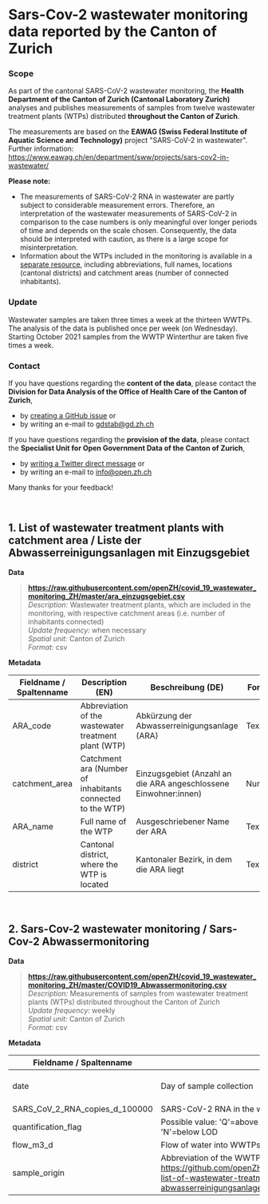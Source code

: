 # Sars-Cov-2 wastewater monitoring data reported by the Canton of Zurich

### Scope
As part of the cantonal SARS-CoV-2 wastewater monitoring, the __Health Department of the Canton of Zurich (Cantonal Laboratory Zurich)__ analyses and publishes measurements of samples from twelve wastewater treatment plants (WTPs) distributed __throughout the Canton of Zurich__.

The measurements are based on the __EAWAG (Swiss Federal Institute of Aquatic Science and Technology)__ project "SARS-CoV-2 in wastewater". Further information: https://www.eawag.ch/en/department/sww/projects/sars-cov2-in-wastewater/

__Please note:__ <br>
- The measurements of SARS-CoV-2 RNA in wastewater are partly subject to considerable measurement errors. Therefore, an interpretation of the wastewater measurements of SARS-CoV-2 in comparison to the case numbers is only meaningful over longer periods of time and depends on the scale chosen. Consequently, the data should be interpreted with caution, as there is a large scope for misinterpretation.
- Information about the WTPs included in the monitoring is available in a [separate resource](https://github.com/openZH/covid_19_wastewater_monitoring_ZH/blob/master/README.md#1-list-of-wastewater-treatment-plants-with-catchment-area--liste-der-abwasserreinigungsanlagen-mit-einzugsgebiet), including abbreviations, full names, locations (cantonal districts) and catchment areas (number of connected inhabitants).

### Update
Wastewater samples are taken three times a week at the thirteen WWTPs. The analysis of the data is published once per week (on Wednesday).
Starting October 2021 samples from the WWTP Winterthur are taken five times a week. 

### Contact
If you have questions regarding the __content of the data__, please contact the __Division for Data Analysis of the Office of Health Care of the Canton of Zurich__, <br>
- by [creating a GitHub issue](https://github.com/openZH/covid_19_wastewater_monitoring_ZH/issues) or <br>
- by writing an e-mail to [gdstab@gd.zh.ch](mailto:gdstab@gd.zh.ch) <br>

If you have questions regarding the __provision of the data__, please contact the __Specialist Unit for Open Government Data of the Canton of Zurich__, <br>
- by [writing a Twitter direct message](https://twitter.com/OpenDataZH) or <br>
- by writing an e-mail to [info@open.zh.ch](mailto:info@open.zh.ch) <br>

Many thanks for your feedback!

<br>

## 1. List of wastewater treatment plants with catchment area / Liste der Abwasserreinigungsanlagen mit Einzugsgebiet 

**Data** <br>

>**https://raw.githubusercontent.com/openZH/covid_19_wastewater_monitoring_ZH/master/ara_einzugsgebiet.csv** <br>
>*Description:* Wastewater treatment plants, which are included in the monitoring, with respective catchment areas (i.e. number of inhabitants connected) <br>
>*Update frequency:* when necessary <br>
>*Spatial unit:* Canton of Zurich <br>
>*Format:* csv <br>

**Metadata**

| Fieldname / Spaltenname | Description (EN)             | Beschreibung (DE)             | Format     |
|-------------------------|------------------------------|-------------------------------|------------|
| ARA_code                | Abbreviation of the wastewater treatment plant (WTP)        | Abkürzung der Abwasserreinigungsanlage (ARA)                      | Text   |
| catchment_area          | Catchment ara (Number of inhabitants connected to the WTP)  | Einzugsgebiet (Anzahl an die ARA angeschlossene Einwohner:innen) | Number |
| ARA_name                | Full name of the WTP                                        | Ausgeschriebener Name der ARA                                   | Text   |
| district                | Cantonal district, where the WTP is located                 | Kantonaler Bezirk, in dem die ARA liegt                         | Text   |

<br>

## 2. Sars-Cov-2 wastewater monitoring / Sars-Cov-2 Abwassermonitoring 

**Data** <br>

>**https://raw.githubusercontent.com/openZH/covid_19_wastewater_monitoring_ZH/master/COVID19_Abwassermonitoring.csv** <br>
>*Description:* Measurements of samples from wastewater treatment plants (WTPs) distributed throughout the Canton of Zurich <br>
>*Update frequency:* weekly <br>
>*Spatial unit:* Canton of Zurich <br>
>*Format:* csv <br>

**Metadata**

| Fieldname / Spaltenname | Description (EN)             | Beschreibung (DE)             | Format     |
|-------------------------|------------------------------|-------------------------------|------------|
| date                    | Day of sample collection     | Tag der Entnahme der Probe    | YYYY-MM-DD |
| SARS_CoV_2_RNA_copies_d_100000 | SARS-CoV-2 RNA in the wasterwater per 100'000 inhabitants | SARS-CoV-2 RNA im Rohabwasser pro 100'000 Personen | Number |
| quantification_flag            | Possible value: 'Q'=above Limit of Quantification (> LOQ), 'D'=above Limit of Detection (>LOD), 'N'=below LOD | Mögliche Werte: 'Q'=über Quantifizierungsgrenze (>LOQ), 'D'=über Nachweisgrenze (>LOD), 'N'=unter Nachweisgrenze (<LOD)      | Text   |
| flow_m3_d                      | Flow of water into WWTPs in cubic metre per day | Zufluss zur Abwasserreinigungsanlage in Kubikmeter pro Tag      | Number |
| sample_origin                  | Abbreviation of the WWTPs ('ARA_code' as in https://github.com/openZH/covid_19_wastewater_monitoring_ZH/blob/master/README.md#1-list-of-wastewater-treatment-plants-with-catchment-area--liste-der-abwasserreinigungsanlagen-mit-einzugsgebiet)      | Abkürzung der Abwasserreinigungsanlage ARA ('ARA_code' gemäss https://github.com/openZH/covid_19_wastewater_monitoring_ZH/blob/master/README.md#1-list-of-wastewater-treatment-plants-with-catchment-area--liste-der-abwasserreinigungsanlagen-mit-einzugsgebiet | Text   |
